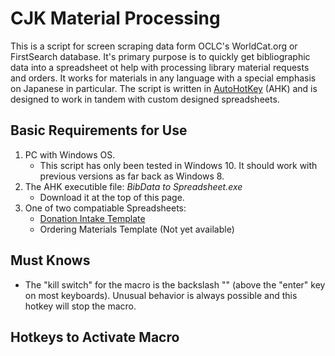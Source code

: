 # CJK Material Processing
This is a script for screen scraping data form OCLC's WorldCat.org or FirstSearch database. It's primary purpose is to quickly get bibliographic data into a spreadsheet ot help with processing library material requests and orders. It works for materials in any language with a special emphasis on Japanese in particular. The script is written in [AutoHotKey](https://www.autohotkey.com/) (AHK) and is designed to work in tandem with custom designed spreadsheets.

## Basic Requirements for Use
1. PC with Windows OS.
   - This script has only been tested in Windows 10. It should work with previous versions as far back as Windows 8.
2. The AHK executible file: *BibData to Spreadsheet.exe*
   - Download it at the top of this page.
3. One of two compatiable Spreadsheets:
   - [Donation Intake Template]()
   - Ordering Materials Template (Not yet available)

## Must Knows
- The "kill switch" for the macro is the backslash "\" (above the "enter" key on most keyboards). Unusual behavior is always possible and this hotkey will stop the macro.

## Hotkeys to Activate Macro

